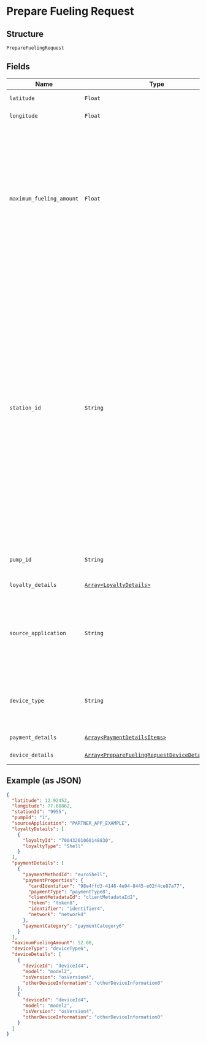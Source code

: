 
# Prepare Fueling Request

## Structure

`PrepareFuelingRequest`

## Fields

| Name | Type | Tags | Description |
|  --- | --- | --- | --- |
| `latitude` | `Float` | Required | The user’s current latitude |
| `longitude` | `Float` | Required | The user’s current longitude |
| `maximum_fueling_amount` | `Float` | Optional | The maximum fuelling amount that can be purchased. If the prepare fuelling is successful and the Customer starts fuelling their car, the pump will cut off once this threshold is reached. For B2B customers a maximum ceiling is set against their Shell Card. As a result, this can be left blank for B2B customers. If a value is provided it cannot be zero or lower and values that exceed ceiling will be ignored. |
| `station_id` | `String` | Required | Expectation is that a user has to be located at a Shell petrol station in order to make this call. A user is recognised as being located at a Shell station if the user’s current location (as determined by GPS) is within 300 meters of a Shell station. Expectation is that requester will have established the Shell petrol station the user is located at prior to making this call by calling Station Locator APIs. The API will use stationId and siteCountry/GPS to verify the user is The user’s current latitude genuinely located at the specified Station. ‘mpp_station_id’ of the Station Locator API should be used. Leading ‘0’ should be dropped and only last four digits, should be used. E.G. for ‘00123’, only ‘0123’ should be used and for ‘04567’ only ‘4567’ should be used. |
| `pump_id` | `String` | Required | A two digit numeric number of the pump as marked on the forecourt (e.g. pump number 12) |
| `loyalty_details` | [`Array<LoyaltyDetails>`](../../doc/models/loyalty-details.md) | Optional | Object containing Loyalty details |
| `source_application` | `String` | Required | The ID of the source application making this call. Each 3rd Party will be issued with its own sourceApp ID that must be specified correctly here<br><br>* 3rdParty_App_Archetype |
| `device_type` | `String` | Optional | The type of device making this call. Permitted values for deviceType:<br><br>* car<br>* phone |
| `payment_details` | [`Array<PaymentDetailsItems>`](../../doc/models/payment-details-items.md) | Required | Object containing Payment details |
| `device_details` | [`Array<PrepareFuelingRequestDeviceDetailsItems>`](../../doc/models/prepare-fueling-request-device-details-items.md) | Optional | Object containing device details |

## Example (as JSON)

```json
{
  "latitude": 12.92452,
  "longitude": 77.68862,
  "stationId": "9955",
  "pumpId": "1",
  "sourceApplication": "PARTNER_APP_EXAMPLE",
  "loyaltyDetails": [
    {
      "loyaltyId": "70043201060148830",
      "loyaltyType": "Shell"
    }
  ],
  "paymentDetails": [
    {
      "paymentMethodId": "euroShell",
      "paymentProperties": {
        "cardIdentifier": "98e4ffd3-4146-4e94-8445-e02f4ce87a77",
        "paymentType": "paymentType8",
        "clientMetadataId": "clientMetadataId2",
        "token": "token8",
        "identifier": "identifier4",
        "network": "network4"
      },
      "paymentCategory": "paymentCategory6"
    }
  ],
  "maximumFuelingAmount": 52.08,
  "deviceType": "deviceType6",
  "deviceDetails": [
    {
      "deviceId": "deviceId4",
      "model": "model2",
      "osVersion": "osVersion4",
      "otherDeviceInformation": "otherDeviceInformation0"
    },
    {
      "deviceId": "deviceId4",
      "model": "model2",
      "osVersion": "osVersion4",
      "otherDeviceInformation": "otherDeviceInformation0"
    }
  ]
}
```

